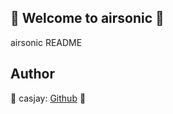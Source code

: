 ## 👋 Welcome to airsonic 🚀  

airsonic README  
  
  
## Author  

🤖 casjay: [Github](https://github.com/casjay) 🤖  
